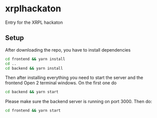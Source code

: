 # xrplhackaton
Entry for the XRPL hackaton

## Setup

After downloading the repo, you have to install dependencies

```bash
cd frontend && yarn install
cd ..
cd backend && yarn install
```

Then after installing everything you need to start the server and the frontend
Open 2 terminal windows. On the first one do
```bash
cd backend && yarn start
```

Please make sure the backend server is running on port 3000. Then do:

```bash
cd frontend && yarn start
```
